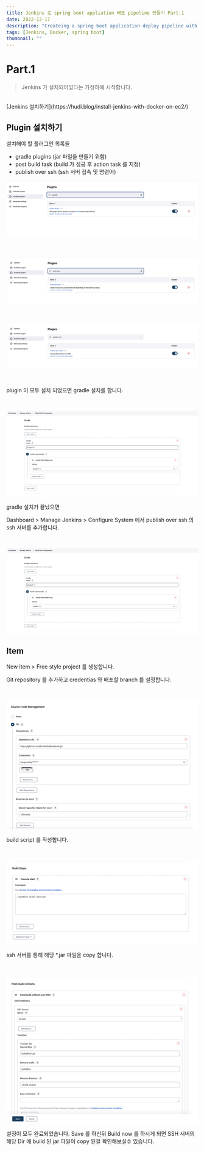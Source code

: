 ```yaml
---
title: Jenkins 로 spring boot appliation 배포 pipeline 만들기 Part.1
date: 2022-12-17
description: "Createing a spring boot application deploy pipeline with jenkins"
tags: [Jenkins, Docker, spring boot]
thumbnail: ""
---
```


# Part.1
> Jenkins 가 설치되어있다는 가정하에 시작합니다.
<br/>
[Jenkins 설치하기](https://hudi.blog/install-jenkins-with-docker-on-ec2/)


## Plugin 설치하기
설치해야 할 플러그인 목록들

- gradle plugins (jar 파일을 만들기 위함)
- post build task (build 가 성공 후 action task 를 지정)
- publish over ssh (ssh 서버 접속 및 명령어)

![gradle](./image/jenkins-gradle.png)

<br/>

![post-task](./image/jenkins-post-task.png)

<br/>

![ssh](./image/jenkins-ssh.png)

<br/>

plugin 이 모두 설치 되었으면 gradle 설치를 합니다.

<br />

![install-gradle](./image/install-gradle.png)


gradle 설치가 끝났으면 

Dashboard > Manage Jenkins > Configure System
에서 publish over ssh 의 ssh 서버를 추가합니다.

<br />

![add-ssh-server](./image/add-ssh-server.png)

## Item
New item > Free style project 를 생성합니다.

Git repository 를 추가하고 credentias 와 배포할 branch 를 설정합니다.

<br />

![set-up-git](./image/set-up-git.png)

build script 를 작성합니다.

<br />

![build-script](./image/build-script.png)

ssh 서버를 통해 해당 *.jar 파일을 copy 합니다.

<br />

![jar-copy](./image/ssh-jar-copy.png)

설정이 모두 완료되었습니다. Save 를 하신뒤 Build now 를 하시게 되면 SSH 서버의 해당 Dir 에 build 된 jar 파일이 copy 된걸 확인해보실수 있습니다.